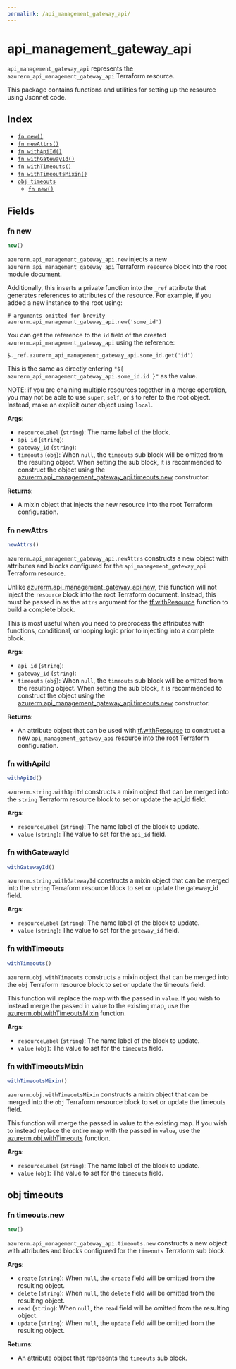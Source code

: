 ```yaml
---
permalink: /api_management_gateway_api/
---
```


# api_management_gateway_api

`api_management_gateway_api` represents the `azurerm_api_management_gateway_api` Terraform resource.



This package contains functions and utilities for setting up the resource using Jsonnet code.


## Index

* [`fn new()`](#fn-new)
* [`fn newAttrs()`](#fn-newattrs)
* [`fn withApiId()`](#fn-withapiid)
* [`fn withGatewayId()`](#fn-withgatewayid)
* [`fn withTimeouts()`](#fn-withtimeouts)
* [`fn withTimeoutsMixin()`](#fn-withtimeoutsmixin)
* [`obj timeouts`](#obj-timeouts)
  * [`fn new()`](#fn-timeoutsnew)

## Fields

### fn new

```ts
new()
```


`azurerm.api_management_gateway_api.new` injects a new `azurerm_api_management_gateway_api` Terraform `resource`
block into the root module document.

Additionally, this inserts a private function into the `_ref` attribute that generates references to attributes of the
resource. For example, if you added a new instance to the root using:

    # arguments omitted for brevity
    azurerm.api_management_gateway_api.new('some_id')

You can get the reference to the `id` field of the created `azurerm.api_management_gateway_api` using the reference:

    $._ref.azurerm_api_management_gateway_api.some_id.get('id')

This is the same as directly entering `"${ azurerm_api_management_gateway_api.some_id.id }"` as the value.

NOTE: if you are chaining multiple resources together in a merge operation, you may not be able to use `super`, `self`,
or `$` to refer to the root object. Instead, make an explicit outer object using `local`.

**Args**:
  - `resourceLabel` (`string`): The name label of the block.
  - `api_id` (`string`): 
  - `gateway_id` (`string`): 
  - `timeouts` (`obj`):  When `null`, the `timeouts` sub block will be omitted from the resulting object. When setting the sub block, it is recommended to construct the object using the [azurerm.api_management_gateway_api.timeouts.new](#fn-api_management_gateway_apitimeoutsnew) constructor.

**Returns**:
- A mixin object that injects the new resource into the root Terraform configuration.


### fn newAttrs

```ts
newAttrs()
```


`azurerm.api_management_gateway_api.newAttrs` constructs a new object with attributes and blocks configured for the `api_management_gateway_api`
Terraform resource.

Unlike [azurerm.api_management_gateway_api.new](#fn-api_management_gateway_apinew), this function will not inject the `resource`
block into the root Terraform document. Instead, this must be passed in as the `attrs` argument for the
[tf.withResource](https://github.com/tf-libsonnet/core/tree/main/docs#fn-withresource) function to build a complete block.

This is most useful when you need to preprocess the attributes with functions, conditional, or looping logic prior to
injecting into a complete block.

**Args**:
  - `api_id` (`string`): 
  - `gateway_id` (`string`): 
  - `timeouts` (`obj`):  When `null`, the `timeouts` sub block will be omitted from the resulting object. When setting the sub block, it is recommended to construct the object using the [azurerm.api_management_gateway_api.timeouts.new](#fn-api_management_gateway_apitimeoutsnew) constructor.

**Returns**:
  - An attribute object that can be used with [tf.withResource](https://github.com/tf-libsonnet/core/tree/main/docs#fn-withresource) to construct a new `api_management_gateway_api` resource into the root Terraform configuration.


### fn withApiId

```ts
withApiId()
```

`azurerm.string.withApiId` constructs a mixin object that can be merged into the `string`
Terraform resource block to set or update the api_id field.



**Args**:
  - `resourceLabel` (`string`): The name label of the block to update.
  - `value` (`string`): The value to set for the `api_id` field.


### fn withGatewayId

```ts
withGatewayId()
```

`azurerm.string.withGatewayId` constructs a mixin object that can be merged into the `string`
Terraform resource block to set or update the gateway_id field.



**Args**:
  - `resourceLabel` (`string`): The name label of the block to update.
  - `value` (`string`): The value to set for the `gateway_id` field.


### fn withTimeouts

```ts
withTimeouts()
```

`azurerm.obj.withTimeouts` constructs a mixin object that can be merged into the `obj`
Terraform resource block to set or update the timeouts field.

This function will replace the map with the passed in `value`. If you wish to instead merge the
passed in value to the existing map, use the [azurerm.obj.withTimeoutsMixin](TODO) function.

**Args**:
  - `resourceLabel` (`string`): The name label of the block to update.
  - `value` (`obj`): The value to set for the `timeouts` field.


### fn withTimeoutsMixin

```ts
withTimeoutsMixin()
```

`azurerm.obj.withTimeoutsMixin` constructs a mixin object that can be merged into the `obj`
Terraform resource block to set or update the timeouts field.

This function will merge the passed in value to the existing map. If you wish
to instead replace the entire map with the passed in `value`, use the [azurerm.obj.withTimeouts](TODO)
function.


**Args**:
  - `resourceLabel` (`string`): The name label of the block to update.
  - `value` (`obj`): The value to set for the `timeouts` field.


## obj timeouts



### fn timeouts.new

```ts
new()
```


`azurerm.api_management_gateway_api.timeouts.new` constructs a new object with attributes and blocks configured for the `timeouts`
Terraform sub block.



**Args**:
  - `create` (`string`):  When `null`, the `create` field will be omitted from the resulting object.
  - `delete` (`string`):  When `null`, the `delete` field will be omitted from the resulting object.
  - `read` (`string`):  When `null`, the `read` field will be omitted from the resulting object.
  - `update` (`string`):  When `null`, the `update` field will be omitted from the resulting object.

**Returns**:
  - An attribute object that represents the `timeouts` sub block.
